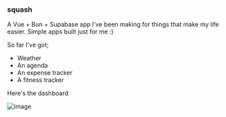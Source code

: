 ### squash

A Vue + Bun + Supabase app I've been making for things that make my life easier. Simple apps built just for me :)

So far I've got;
- Weather
- An agenda
- An expense tracker
- A fitness tracker

Here's the dashboard

![image](https://github.com/user-attachments/assets/11ff7714-707e-45bb-8212-b7c51f1c63dc)
